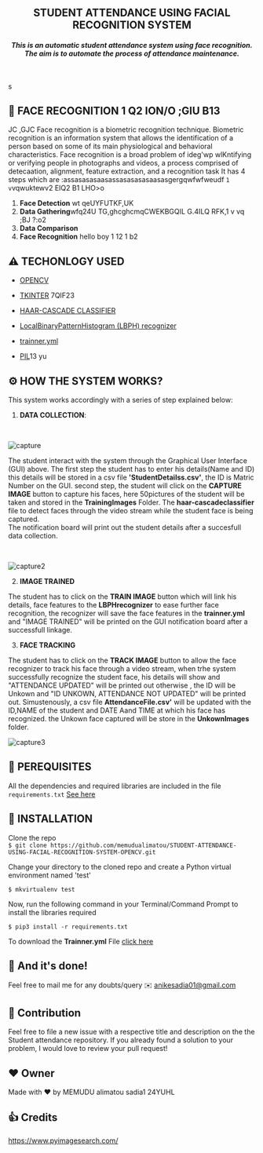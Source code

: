 <h2 align="center"> STUDENT ATTENDANCE USING FACIAL RECOGNITION SYSTEM </h2>

<h4 align="center"><i>This is an automatic student attendance system using face recognition. The aim is to automate the process of attendance maintenance.</i></h4><br>

s
## 👩 FACE RECOGNITION 1  Q2  ION/O ;GIU   B13
JC ,GJC
Face recognition is a biometric recognition technique.
Biometric recognition is an information system that allows the identification of a person based on some of its main physiological and behavioral characteristics.
Face recognition is a broad problem of ideg'wp wlKntifying or verifying people in photographs and videos, a process comprised of detecaation, alignment, feature extraction, and a recognition task
It has 4 steps which are :assasasasaasassasasasasaasasgergqwfwfweudf `1 v`vqwuktewv2   EIQ2 B1 LHO>o
1. **Face Detection** wt qeUYFUTKF,UK
2. **Data Gathering**wfq24U TG,ghcghcmqCWEKBGQIL G.4ILQ RFK,1  v vq ;BJ ?:o2
3. **Data Comparison**
4. **Face Recognition** hello boy
  1 12 1  b2

## ⚠️ TECHONLOGY USED

* [OPENCV](https://opencv.org/about/)

* [TKINTER](https://docs.python.org/3/library/tkinter.html)
7QIF23
* [HAAR-CASCADE CLASSIFIER](https://docs.opencv.org/3.4/db/d28/tutorial_cascade_classifier.html)

* [LocalBinaryPatternHistogram (LBPH) recognizer](https://docs.opencv.org/master/df/d25/classcv_1_1face_1_1LBPHFaceRecognizer.html)

* [trainner.yml](https://docs.opencv.org/master/dd/d65/classcv_1_1face_1_1FaceRecognizer.html)

* [PIL](https://pillow.readthedocs.io/en/stable/)13 yu  


## ⚙️ HOW THE SYSTEM WORKS?

This system works accordingly with a series of step explained below:

1. **DATA COLLECTION**:
<br>

![capture](https://github.com/memudualimatou/STUDENT-ATTENDANCE-USING-FACIAL-RECOGNITION-SYSTEM-OPENCV/blob/master/Docs/Images/Capture12.PNG)




The student interact with the system through the Graphical User Interface (GUI) above.
The first step the student has to enter his details(Name and ID) this details will be stored in a csv file **'StudentDetailss.csv'**, the ID is Matric Number on the GUI.
second step, the student will click on the **CAPTURE IMAGE** button to capture his faces, here 50pictures of the student will be taken and stored in the **TrainingImages** Folder.  The **haar-cascadeclassifier** file to detect faces through the video stream while the student face is being captured.\
The notification board will print out the student details after a succesfull data collection.


<br>

![capture2](https://github.com/memudualimatou/STUDENT-ATTENDANCE-USING-FACIAL-RECOGNITION-SYSTEM-OPENCV/blob/master/Docs/Images/555.PNG)



2. **IMAGE TRAINED**

The student has to click on the  **TRAIN IMAGE** button which will link his details, face features to the **LBPHrecognizer** to ease further face recognition,
the recognizer will save the face features in the **trainner.yml** and "IMAGE TRAINED" will be printed on the GUI notification board after a successfull linkage.


3. **FACE TRACKING**

The student has to click on the **TRACK IMAGE** button to allow the face recognizer to track his face through a video stream, when trhe system successfully recognize the student face, his details will show and "ATTENDANCE UPDATED" will be printed out otherwise , the ID will be Unkown and "ID UNKOWN, ATTENDANCE NOT UPDATED" will be printed out.
Simustenously, a csv file **AttendanceFile.csv'** will be updated with the ID,NAME of the student and DATE Aand TIME at which his face has recognized.
the Unkown face captured will be store in the **UnkownImages** folder.<br>


![capture3](https://github.com/memudualimatou/STUDENT-ATTENDANCE-USING-FACIAL-RECOGNITION-SYSTEM-OPENCV/blob/master/Docs/Images/ezgif.com-gif-maker%20(1).gif)


## 🔑 PEREQUISITES

All the dependencies and required libraries are included in the file `requirements.txt` [See here](https://github.com/memudualimatou/STUDENT-ATTENDANCE-USING-FACIAL-RECOGNITION-SYSTEM-OPENCV/blob/master/requirements.txt)


## 🚀 INSTALLATION

Clone the repo\
```$ git clone https://github.com/memudualimatou/STUDENT-ATTENDANCE-USING-FACIAL-RECOGNITION-SYSTEM-OPENCV.git```


Change your directory to the cloned repo and create a Python virtual environment named 'test'

```$ mkvirtualenv test```


Now, run the following command in your Terminal/Command Prompt to install the libraries required

```$ pip3 install -r requirements.txt```


To download the **Trainner.yml** File [click here](https://bitbucket.org/memudu_alimatou/facial-recognition-opencv/src/master/)

## 👏 And it's done!
Feel free to mail me for any doubts/query ✉️ anikesadia01@gmail.com

##  🤝 Contribution
Feel free to file a new issue with a respective title and description on the the Student attendance repository. If you already found a solution to your problem, I would love to review your pull request!

## ❤️ Owner
Made with ❤️  by MEMUDU alimatou sadia1  24YUHL

## 👍 Credits
https://www.pyimagesearch.com/ 

